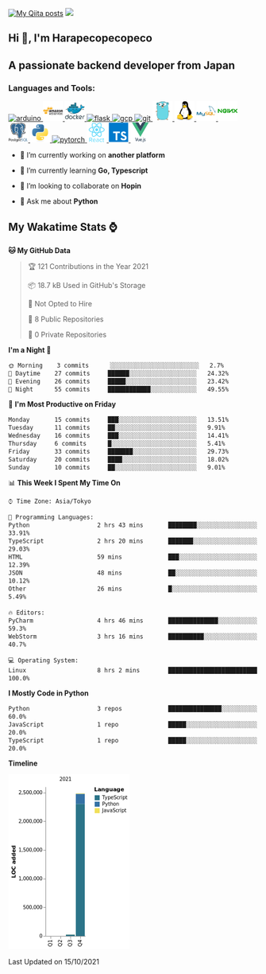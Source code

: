 [![My Qiita posts](https://qiita-badge.apiapi.app/s/panicyusuke/posts.svg)](http://qiita.com/panicyusuke)
![](https://komarev.com/ghpvc/?username=Harapecopecopeco)  
## Hi 👋, I'm Harapecopecopeco

## A passionate backend developer from Japan

<h3 align="left">Languages and Tools:</h3>
<p align="left"> <a href="https://www.arduino.cc/" target="_blank"> <img src="https://cdn.worldvectorlogo.com/logos/arduino-1.svg" alt="arduino" width="40" height="40"/> </a> <a href="https://aws.amazon.com" target="_blank"> 
<img src="https://raw.githubusercontent.com/devicons/devicon/master/icons/amazonwebservices/amazonwebservices-original-wordmark.svg" alt="aws" width="40" height="40"/> </a> <a href="https://www.docker.com/" target="_blank"> <img src="https://raw.githubusercontent.com/devicons/devicon/master/icons/docker/docker-original-wordmark.svg" alt="docker" width="40" height="40"/> </a> <a href="https://flask.palletsprojects.com/" target="_blank"> <img src="https://www.vectorlogo.zone/logos/pocoo_flask/pocoo_flask-icon.svg" alt="flask" width="40" height="40"/> </a> <a href="https://cloud.google.com" target="_blank"> <img src="https://www.vectorlogo.zone/logos/google_cloud/google_cloud-icon.svg" alt="gcp" width="40" height="40"/> </a> <a href="https://git-scm.com/" target="_blank"> <img src="https://www.vectorlogo.zone/logos/git-scm/git-scm-icon.svg" alt="git" width="40" height="40"/> </a> <a href="https://golang.org" target="_blank"> <img src="https://raw.githubusercontent.com/devicons/devicon/master/icons/go/go-original.svg" alt="go" width="40" height="40"/> </a> <a href="https://www.linux.org/" target="_blank"> <img src="https://raw.githubusercontent.com/devicons/devicon/master/icons/linux/linux-original.svg" alt="linux" width="40" height="40"/> </a> <a href="https://www.mysql.com/" target="_blank"> <img src="https://raw.githubusercontent.com/devicons/devicon/master/icons/mysql/mysql-original-wordmark.svg" alt="mysql" width="40" height="40"/> </a> <a href="https://www.nginx.com" target="_blank"> <img src="https://raw.githubusercontent.com/devicons/devicon/master/icons/nginx/nginx-original.svg" alt="nginx" width="40" height="40"/> </a> <a href="https://www.postgresql.org" target="_blank"> <img src="https://raw.githubusercontent.com/devicons/devicon/master/icons/postgresql/postgresql-original-wordmark.svg" alt="postgresql" width="40" height="40"/> </a> <a href="https://www.python.org" target="_blank"> <img src="https://raw.githubusercontent.com/devicons/devicon/master/icons/python/python-original.svg" alt="python" width="40" height="40"/> </a> <a href="https://pytorch.org/" target="_blank"> <img src="https://www.vectorlogo.zone/logos/pytorch/pytorch-icon.svg" alt="pytorch" width="40" height="40"/> </a> <a href="https://reactjs.org/" target="_blank"> <img src="https://raw.githubusercontent.com/devicons/devicon/master/icons/react/react-original-wordmark.svg" alt="react" width="40" height="40"/> </a> <a href="https://www.typescriptlang.org/" target="_blank"> <img src="https://raw.githubusercontent.com/devicons/devicon/master/icons/typescript/typescript-original.svg" alt="typescript" width="40" height="40"/> </a> <a href="https://vuejs.org/" target="_blank"> <img src="https://raw.githubusercontent.com/devicons/devicon/master/icons/vuejs/vuejs-original-wordmark.svg" alt="vuejs" width="40" height="40"/> </a>

- 🔭 I’m currently working on **another platform**

- 🌱 I’m currently learning **Go, Typescript**

- 👯 I’m looking to collaborate on **Hopin**

- 💬 Ask me about **Python**
  
## My Wakatime Stats ⌚

<!--START_SECTION:waka-->
**🐱 My GitHub Data** 

> 🏆 121 Contributions in the Year 2021
 > 
> 📦 18.7 kB Used in GitHub's Storage 
 > 
> 🚫 Not Opted to Hire
 > 
> 📜 8 Public Repositories 
 > 
> 🔑 0 Private Repositories  
 > 
**I'm a Night 🦉** 

```text
🌞 Morning    3 commits      ░░░░░░░░░░░░░░░░░░░░░░░░░   2.7% 
🌆 Daytime    27 commits     ██████░░░░░░░░░░░░░░░░░░░   24.32% 
🌃 Evening    26 commits     █████░░░░░░░░░░░░░░░░░░░░   23.42% 
🌙 Night      55 commits     ████████████░░░░░░░░░░░░░   49.55%

```
📅 **I'm Most Productive on Friday** 

```text
Monday       15 commits     ███░░░░░░░░░░░░░░░░░░░░░░   13.51% 
Tuesday      11 commits     ██░░░░░░░░░░░░░░░░░░░░░░░   9.91% 
Wednesday    16 commits     ███░░░░░░░░░░░░░░░░░░░░░░   14.41% 
Thursday     6 commits      █░░░░░░░░░░░░░░░░░░░░░░░░   5.41% 
Friday       33 commits     ███████░░░░░░░░░░░░░░░░░░   29.73% 
Saturday     20 commits     ████░░░░░░░░░░░░░░░░░░░░░   18.02% 
Sunday       10 commits     ██░░░░░░░░░░░░░░░░░░░░░░░   9.01%

```


📊 **This Week I Spent My Time On** 

```text
⌚︎ Time Zone: Asia/Tokyo

💬 Programming Languages: 
Python                   2 hrs 43 mins       ████████░░░░░░░░░░░░░░░░░   33.91% 
TypeScript               2 hrs 20 mins       ███████░░░░░░░░░░░░░░░░░░   29.03% 
HTML                     59 mins             ███░░░░░░░░░░░░░░░░░░░░░░   12.39% 
JSON                     48 mins             ██░░░░░░░░░░░░░░░░░░░░░░░   10.12% 
Other                    26 mins             █░░░░░░░░░░░░░░░░░░░░░░░░   5.49%

🔥 Editors: 
PyCharm                  4 hrs 46 mins       ██████████████░░░░░░░░░░░   59.3% 
WebStorm                 3 hrs 16 mins       ██████████░░░░░░░░░░░░░░░   40.7%

💻 Operating System: 
Linux                    8 hrs 2 mins        █████████████████████████   100.0%

```

**I Mostly Code in Python** 

```text
Python                   3 repos             ███████████████░░░░░░░░░░   60.0% 
JavaScript               1 repo              █████░░░░░░░░░░░░░░░░░░░░   20.0% 
TypeScript               1 repo              █████░░░░░░░░░░░░░░░░░░░░   20.0%

```


**Timeline**

![Chart not found](https://raw.githubusercontent.com/Harapecopecopeco/Harapecopecopeco/main/charts/bar_graph.png) 


 Last Updated on 15/10/2021
<!--END_SECTION:waka-->
 

  
  
  
 
